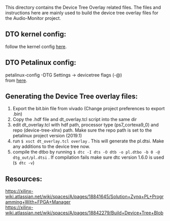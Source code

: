 This directory contains the Device Tree Overlay related files. The files and instructions here are mainly used to build the device tree overlay files for the Audio-Monitor project. 

## DTO kernel config:
follow the kernel config [here](https://xilinx-wiki.atlassian.net/wiki/spaces/A/pages/18841645/Solution+Zynq+PL+Programming+With+FPGA+Manager).

## DTO Petalinux config:
petalinux-config -DTG Settings -> devicetree flags (-@) \
from  [here](https://forums.xilinx.com/t5/Embedded-Linux/Why-DTBO-fails-on-load-and-says-no-symbols-in-root-of-device/td-p/1088920).

## Generating the Device Tree overlay files:

1. Export the bit.bin file from vivado (Change project preferences to export .bin)
2. Copy the .hdf file and dt_overlay.tcl script into the same dir
3. edit dt_overlay.tcl with hdf path, processor type (ps7_cortexa9_0) and repo (device-tree-xlnx) path. Make sure the repo path is set to the petalinux project version (2019.1)
4. run `$ xsct dt_overlay.tcl overlay` . This will generate the pl.dtsi. Make any additions to the device tree now.
5. compile the dtbo by running `$ dtc -I dts -O dtb -o pl.dtbo -b 0 -@ dtg_out/pl.dtsi` . If compilation fails make sure dtc version 1.6.0 is used (`$ dtc -v`)


## Resources:
https://xilinx-wiki.atlassian.net/wiki/spaces/A/pages/18841645/Solution+Zynq+PL+Programming+With+FPGA+Manager \
https://xilinx-wiki.atlassian.net/wiki/spaces/A/pages/18842279/Build+Device+Tree+Blob